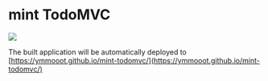 # mint TodoMVC

![](https://github.com/ymmooot/mint-playground/workflows/Main/badge.svg?branch=master)

The built application will be automatically deployed to [https://ymmooot.github.io/mint-todomvc/](https://ymmooot.github.io/mint-todomvc/)
